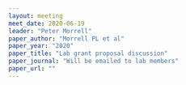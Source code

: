 ```yaml
---
layout: meeting
meet_date: 2020-06-19
leader: "Peter Morrell"
paper_author: "Morrell PL et al"
paper_year: "2020"
paper_title: "Lab grant proposal discussion"
paper_journal: "Will be emailed to lab members"
paper_url: ""
---
```

